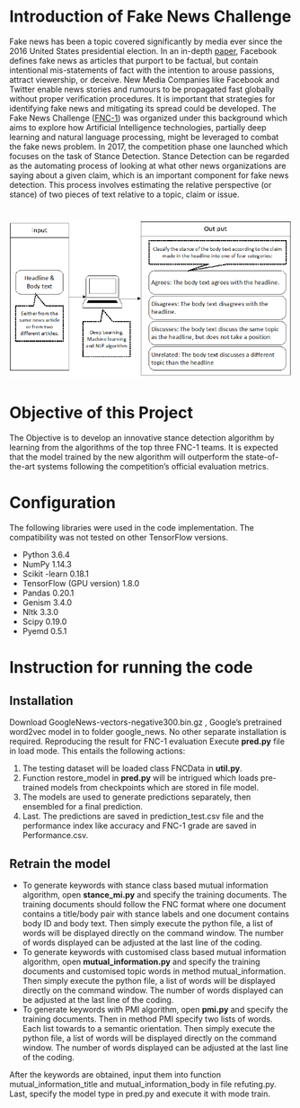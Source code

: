 # Introduction of Fake News Challenge
 
Fake news has been a topic covered significantly by media ever since the 2016 United States presidential election. In an in-depth [paper](https://fbnewsroomus.files.wordpress.com/2017/04/facebook-and-information-operations-v1.pdf), Facebook defines fake news as articles that purport to be factual, but contain intentional mis-statements of fact with the intention to arouse passions, attract viewership, or deceive. 
New Media Companies like Facebook and Twitter enable news stories and rumours to be propagated fast globally without proper verification procedures. It is important that strategies for identifying fake news and mitigating its spread could be developed. 
The Fake News Challenge  ([FNC-1](http://www.fakenewschallenge.org/)) was organized under this background which aims to explore how Artificial Intelligence technologies, partially deep learning and natural language processing, might be leveraged to combat the fake news problem. In 2017, the competition phase one launched which focuses on the task of Stance Detection.
Stance Detection can be regarded as the automating process of looking at what other news organizations are saying about a given claim, which is an important component for fake news detection. This process involves estimating the relative perspective (or stance) of two pieces of text relative to a topic, claim or issue.

![Image of FNC](/image/FNC.png)
=======
# Objective of this Project
The Objective is to develop an innovative stance detection algorithm by learning from the algorithms of the top three FNC-1 teams. It is expected that the model trained by the new algorithm will outperform the state-of-the-art systems following the competition’s official evaluation metrics. 
# Configuration
The following libraries were used in the code implementation. The compatibility was not tested on other TensorFlow versions. 
*	Python 3.6.4
*	NumPy 1.14.3
*	Scikit -learn 0.18.1
*	TensorFlow (GPU version) 1.8.0
*	Pandas 0.20.1
*	Genism 3.4.0
*	Nltk 3.3.0
*	Scipy 0.19.0
*	Pyemd 0.5.1
# Instruction for running the code
## Installation
Download GoogleNews-vectors-negative300.bin.gz , Google’s pretrained word2vec model in to folder google_news. No other separate installation is required.
Reproducing the result for FNC-1 evaluation
Execute __pred.py__ file in load mode. This entails the following actions:
1.	The testing dataset will be loaded class FNCData in __util.py__.
2.	Function restore_model in __pred.py__ will be intrigued which loads pre-trained models from checkpoints which are stored in file model.
3.	The models are used to generate predictions separately, then ensembled for a final prediction.
4.	Last. The predictions are saved in prediction_test.csv file and the performance index like accuracy and FNC-1 grade are saved in Performance.csv. 
## Retrain the model
* To generate keywords with stance class based mutual information algorithm, open __stance_mi.py__ and specify the training documents. The training documents should follow the FNC format where one document contains a title/body pair with stance labels and one document contains body ID and body text. Then simply execute the python file, a list of words will be displayed directly on the command window. The number of words displayed can be adjusted at the last line of the coding.
* To generate keywords with customised class based mutual information algorithm, open __mutual_information.py__ and specify the training documents and customised topic words in method mutual_information. Then simply execute the python file, a list of words will be displayed directly on the command window. The number of words displayed can be adjusted at the last line of the coding.
* To generate keywords with PMI algorithm, open __pmi.py__ and specify the training documents. Then in method PMI specify two lists of words. Each list towards to a semantic orientation. Then simply execute the python file, a list of words will be displayed directly on the command window. The number of words displayed can be adjusted at the last line of the coding.

After the keywords are obtained, input them into function mutual_information_title and mutual_information_body in file refuting.py. Last, specify the model type in pred.py and execute it with mode train. 
